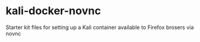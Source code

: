 # kali-docker-novnc
Starter kit files for setting up a Kali container available to Firefox brosers via novnc
